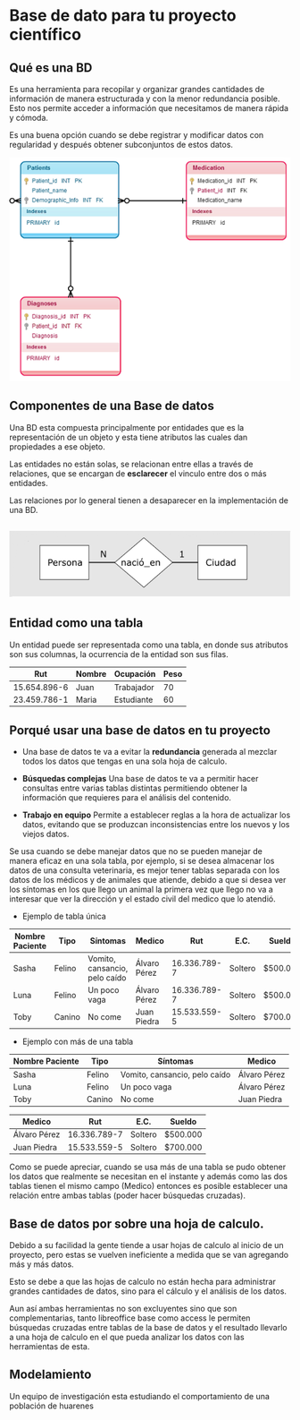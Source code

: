 # Base de dato para tu proyecto científico

## Qué es una BD

Es una herramienta para recopilar y organizar grandes cantidades de información de manera estructurada y con la menor redundancia posible. Esto nos permite acceder a información que necesitamos de manera rápida y cómoda.

Es una buena opción  cuando se debe  registrar y modificar datos con regularidad y después obtener subconjuntos de estos datos.

<p align="center">
	<img src="images/relational-database-model1.png"  height="400">
</p>

## Componentes de una Base de datos

Una BD esta compuesta principalmente por entidades que es la representación de un objeto y esta tiene atributos las cuales dan propiedades a ese objeto.

Las entidades no están solas, se relacionan entre ellas a través de relaciones, que se encargan de **esclarecer** el vinculo entre dos o más entidades.

Las relaciones por lo general tienen a desaparecer en la implementación de una BD.

![140% center](images/rel.png)
-
## Entidad como una tabla

Un entidad puede ser representada como una tabla, en donde sus atributos son sus columnas, la ocurrencia de la entidad son sus filas.

Rut | Nombre | Ocupación | Peso
--- | ------ | --------- | -------
15.654.896-6  |   Juan     |  Trabajador | 70
23.459.786-1 |    Maria   |     Estudiante | 60

## Porqué usar una base de datos en tu proyecto

- Una base de datos te va a evitar la **redundancia** generada al mezclar todos los datos que tengas en una sola hoja de calculo.

- **Búsquedas complejas** Una base de datos te va a permitir hacer consultas entre varias tablas distintas permitiendo obtener la información que requieres para el análisis del contenido.

- **Trabajo en equipo** Permite a establecer reglas a la hora de actualizar los datos, evitando que se produzcan inconsistencias entre los nuevos y los viejos datos.



Se usa cuando se debe manejar datos que no se pueden manejar de manera eficaz en una sola tabla, por ejemplo, si se desea almacenar los datos de una consulta veterinaria, es mejor tener tablas separada con los datos de los médicos y de animales que atiende, debido a que si desea ver los síntomas en los que llego un animal la primera vez que llego no va a interesar que ver la dirección y el estado civil del medico que lo atendió.

- Ejemplo de tabla única

Nombre Paciente| Tipo | Síntomas | Medico | Rut | E.C. | Sueldo
-------------- | ---- | ------ | ----- | ----| ------| --------
Sasha | Felino | Vomito, cansancio, pelo caído | Álvaro Pérez | 16.336.789-7 | Soltero | $500.000
Luna | Felino | Un poco vaga | Álvaro Pérez | 16.336.789-7 | Soltero | $500.000
Toby | Canino | No come | Juan Piedra | 15.533.559-5 | Soltero | $700.000

- Ejemplo con más de una tabla

Nombre Paciente| Tipo | Síntomas | Medico
-------------- | ---- | ------ | -------
Sasha | Felino | Vomito, cansancio, pelo caído | Álvaro Pérez
Luna | Felino | Un poco vaga | Álvaro Pérez
Toby | Canino | No come | Juan Piedra

Medico | Rut | E.C. | Sueldo
---- | ------ | -------- | -------
Álvaro Pérez | 16.336.789-7 | Soltero | $500.000
Juan Piedra | 15.533.559-5 | Soltero | $700.000

Como se puede apreciar, cuando se usa más de una tabla se pudo obtener los datos que realmente se necesitan en el instante y además como las dos tablas tienen el mismo campo (Medico) entonces es posible establecer una relación entre ambas tablas (poder hacer búsquedas cruzadas).


## Base de datos por sobre una hoja de calculo.

Debido a su facilidad la gente tiende a usar hojas de calculo al inicio de un proyecto, pero estas se vuelven ineficiente a medida que se van agregando más y más datos.

Esto se debe a que las hojas de calculo no están hecha para administrar grandes cantidades de datos, sino para el cálculo y el análisis de los datos.


Aun así ambas herramientas no son excluyentes sino que son complementarias, tanto libreoffice base como access le permiten búsquedas cruzadas entre tablas de la base de datos y el resultado llevarlo a una hoja de calculo en el que pueda analizar los datos con las herramientas de esta.

## Modelamiento

Un equipo de investigación esta estudiando el comportamiento de una población de huarenes
